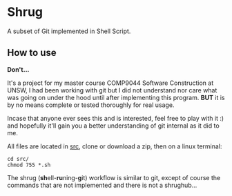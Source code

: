 # Shrug
A subset of Git implemented in Shell Script.

## How to use
**Don't...**

It's a project for my master course COMP9044 Software Construction at UNSW, I had been working with git but I did not understand nor care what was going on under the hood until after implementing this program. **BUT** it is by no means complete or tested thoroughly for real usage.

Incase that anyone ever sees this and is interested, feel free to play with it :) and hopefully it'll gain you a better understanding of git internal as it did to me.

All files are located in [src](./src), clone or download a zip, then on a linux terminal:
```
cd src/
chmod 755 *.sh
```
The shrug (**sh**ell-**ru**ning-**g**it) workflow is similar to git, except of course the commands that are not implemented and there is not a shrughub...
